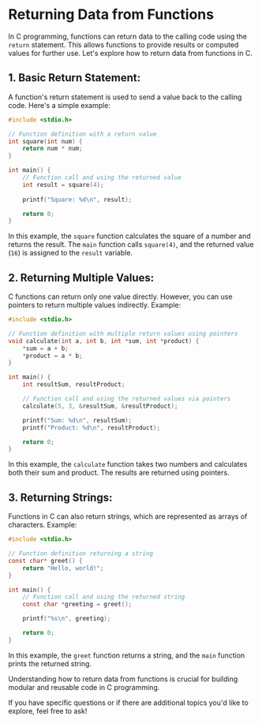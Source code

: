 # Returning Data from Functions

In C programming, functions can return data to the calling code using the `return` statement. This allows functions to
provide results or computed values for further use. Let's explore how to return data from functions in C.

## 1. Basic Return Statement:

A function's return statement is used to send a value back to the calling code. Here's a simple example:

```c
#include <stdio.h>

// Function definition with a return value
int square(int num) {
    return num * num;
}

int main() {
    // Function call and using the returned value
    int result = square(4);
    
    printf("Square: %d\n", result);

    return 0;
}
```

In this example, the `square` function calculates the square of a number and returns the result. The `main` function
calls `square(4)`, and the returned value (`16`) is assigned to the `result` variable.

## 2. Returning Multiple Values:

C functions can return only one value directly. However, you can use pointers to return multiple values indirectly.
Example:

```c
#include <stdio.h>

// Function definition with multiple return values using pointers
void calculate(int a, int b, int *sum, int *product) {
    *sum = a + b;
    *product = a * b;
}

int main() {
    int resultSum, resultProduct;

    // Function call and using the returned values via pointers
    calculate(5, 3, &resultSum, &resultProduct);

    printf("Sum: %d\n", resultSum);
    printf("Product: %d\n", resultProduct);

    return 0;
}
```

In this example, the `calculate` function takes two numbers and calculates both their sum and product. The results are
returned using pointers.

## 3. Returning Strings:

Functions in C can also return strings, which are represented as arrays of characters. Example:

```c
#include <stdio.h>

// Function definition returning a string
const char* greet() {
    return "Hello, world!";
}

int main() {
    // Function call and using the returned string
    const char *greeting = greet();

    printf("%s\n", greeting);

    return 0;
}
```

In this example, the `greet` function returns a string, and the `main` function prints the returned string.

Understanding how to return data from functions is crucial for building modular and reusable code in C programming.

If you have specific questions or if there are additional topics you'd like to explore, feel free to ask!